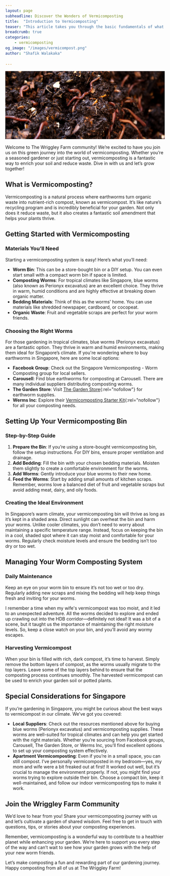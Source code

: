 ```yaml
---
layout: page
subheadline: Discover the Wonders of Vermicomposting
title:  "Introduction to Vermicomposting"
teaser: "This article takes you through the basic fundamentals of what is required to start your own vermicomposting journey. Details within each step would be covered in their individual articles."
breadcrumb: true
categories:
    - vermicomposting
og_image: "/images/vermicompost.png"
author: "Shafik Walakaka"

---
```


![A bunch of blue worms wriggling comfortably in healthy pile of compost](/images/vermicompost.png)

Welcome to The Wriggley Farm community! We’re excited to have you join us on this green journey into the world of vermicomposting. Whether you’re a seasoned gardener or just starting out, vermicomposting is a fantastic way to enrich your soil and reduce waste. Dive in with us and let’s grow together!



## What is Vermicomposting?

Vermicomposting is a natural process where earthworms turn organic waste into nutrient-rich compost, known as vermicompost. It’s like nature’s recycling program and is incredibly beneficial for your garden. Not only does it reduce waste, but it also creates a fantastic soil amendment that helps your plants thrive.


## Getting Started with Vermicomposting


### Materials You’ll Need

Starting a vermicomposting system is easy! Here’s what you’ll need:



* **Worm Bin**: This can be a store-bought bin or a DIY setup. You can even start small with a compact worm bin if space is limited.
* **Composting Worms**: For tropical climates like Singapore, blue worms (also known as Perionyx excavatus) are an excellent choice. They thrive in warm, humid conditions and are highly effective at breaking down organic matter.
* **Bedding Materials**: Think of this as the worms’ home. You can use materials like shredded newspaper, cardboard, or cocopeat.
* **Organic Waste**: Fruit and vegetable scraps are perfect for your worm friends.


### Choosing the Right Worms

For those gardening in tropical climates, blue worms (Perionyx excavatus) are a fantastic option. They thrive in warm and humid environments, making them ideal for Singapore’s climate. If you're wondering where to buy earthworms in Singapore, here are some local options:



* **Facebook Group**: Check out the Singapore Vermicomposting - Worm Composting group for local sellers.
* **Carousell**: Find blue earthworms for composting at Carousell. There are many individual suppliers distributing composting worms.
* **The Garden Store**: Visit [The Garden Store](https://www.thegardenstore.sg/Earthworms){:rel="nofollow"} for earthworm supplies.
* **Werms Inc**: Explore their [Vermicomposting Starter Kit](https://wermsinc.com/product/vermi-composting-starter-kit/){:rel="nofollow"} for all your composting needs.


## Setting Up Your Vermicomposting Bin


### Step-by-Step Guide



1. **Prepare the Bin**: If you’re using a store-bought vermicomposting bin, follow the setup instructions. For DIY bins, ensure proper ventilation and drainage.
2. **Add Bedding**: Fill the bin with your chosen bedding materials. Moisten them slightly to create a comfortable environment for the worms.
3. **Add Worms**: Gently introduce your blue worms to their new home.
4. **Feed the Worms**: Start by adding small amounts of kitchen scraps. Remember, worms love a balanced diet of fruit and vegetable scraps but avoid adding meat, dairy, and oily foods.


### Creating the Ideal Environment

In Singapore’s warm climate, your vermicomposting bin will thrive as long as it’s kept in a shaded area. Direct sunlight can overheat the bin and harm your worms. Unlike cooler climates, you don’t need to worry about maintaining a specific temperature range. Instead, focus on keeping the bin in a cool, shaded spot where it can stay moist and comfortable for your worms. Regularly check moisture levels and ensure the bedding isn’t too dry or too wet.


## Managing Your Worm Composting System


### Daily Maintenance

Keep an eye on your worm bin to ensure it’s not too wet or too dry. Regularly adding new scraps and mixing the bedding will help keep things fresh and inviting for your worms.

I remember a time when my wife's vermicompost was too moist, and it led to an unexpected adventure. All the worms decided to explore and ended up crawling out into the HDB corridor—definitely not ideal! It was a bit of a scene, but it taught us the importance of maintaining the right moisture levels. So, keep a close watch on your bin, and you’ll avoid any wormy escapes.


### Harvesting Vermicompost

When your bin is filled with rich, dark compost, it’s time to harvest. Simply remove the bottom layers of compost, as the worms usually migrate to the top layers. Leave some of the top layers behind to ensure that the composting process continues smoothly. The harvested vermicompost can be used to enrich your garden soil or potted plants.


## Special Considerations for Singapore

If you’re gardening in Singapore, you might be curious about the best ways to vermicompost in our climate. We’ve got you covered:



* **Local Suppliers**: Check out the resources mentioned above for buying blue worms (Perionyx excavatus) and vermicomposting supplies. These worms are well-suited for tropical climates and can help you get started with the right materials. Whether you’re sourcing from Facebook groups, Carousell, The Garden Store, or Werms Inc, you’ll find excellent options to set up your composting system effectively.
* **Apartment Vermicomposting**: Even if you’re in a small space, you can still compost. I’ve personally vermicomposted in my bedroom—yes, my mom and wife were a bit freaked out at first! It worked out well, but it’s crucial to manage the environment properly. If not, you might find your worms trying to explore outside their bin. Choose a compact bin, keep it well-maintained, and follow our indoor vermicomposting tips to make it work.


## Join the Wriggley Farm Community

We’d love to hear from you! Share your vermicomposting journey with us and let’s cultivate a garden of shared wisdom. Feel free to get in touch with questions, tips, or stories about your composting experiences.

Remember, vermicomposting is a wonderful way to contribute to a healthier planet while enhancing your garden. We’re here to support you every step of the way and can’t wait to see how your garden grows with the help of your new worm friends.

Let’s make composting a fun and rewarding part of our gardening journey. Happy composting from all of us at The Wriggley Farm!